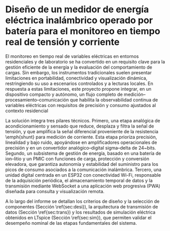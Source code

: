 # Diseño de un medidor de energía eléctrica inalámbrico operado por batería para el monitoreo en tiempo real de tensión y corriente

El monitoreo en tiempo real de variables eléctricas en entornos residenciales y de laboratorio se ha convertido en un requisito clave para la gestión eficiente de la energía y la evaluación del comportamiento de cargas. Sin embargo, los instrumentos tradicionales suelen presentar limitaciones en portabilidad, conectividad y visualización dinámica, restringiendo su uso a escenarios controlados y a lecturas locales. En respuesta a estas limitaciones, este proyecto propone integrar, en un dispositivo compacto y autónomo, un flujo completo de medición–procesamiento–comunicación que habilita la observabilidad continua de variables eléctricas con requisitos de precisión y consumo ajustados al contexto residencial



La solución integra tres pilares técnicos. Primero, una etapa analógica de acondicionamiento y sensado que reduce, desplaza y filtra la señal de tensión, y que amplifica la señal diferencial proveniente de la resistencia \\emph{shunt} para medición de corriente. Esta etapa prioriza precisión, linealidad y bajo ruido, apoyándose en amplificadores operacionales de precisión y en un convertidor analógico–digital sigma–delta de 24~bits. Segundo, un subsistema de gestión de energía, basado en una batería de ion–litio y un PMIC con funciones de carga, protección y conversión elevadora, que garantiza autonomía y estabilidad del suministro para los picos de consumo asociados a la comunicación inalámbrica. Tercero, una unidad digital centrada en un ESP32 con conectividad Wi-Fi, responsable de la adquisición periódica, el almacenamiento temporal de datos y la transmisión mediante WebSocket a una aplicación web progresiva (PWA) diseñada para consulta y visualización remota.



A lo largo del informe se detallan los criterios de diseño y la selección de componentes (Sección \\ref{sec:desi}), la arquitectura de transmisión de datos (Sección \\ref{sec:trans}) y los resultados de simulación eléctrica obtenidos en LTspice (Sección \\ref{sec:sim}), que permiten validar el desempeño nominal de las etapas fundamentales del sistema.



